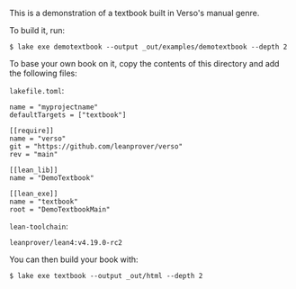This is a demonstration of a textbook built in Verso's manual genre.

To build it, run:
```
$ lake exe demotextbook --output _out/examples/demotextbook --depth 2
```

To base your own book on it, copy the contents of this directory and add the following files:

`lakefile.toml`:

````
name = "myprojectname"
defaultTargets = ["textbook"]

[[require]]
name = "verso"
git = "https://github.com/leanprover/verso"
rev = "main"

[[lean_lib]]
name = "DemoTextbook"

[[lean_exe]]
name = "textbook"
root = "DemoTextbookMain"
````

`lean-toolchain`:
````
leanprover/lean4:v4.19.0-rc2
````

You can then build your book with:
```
$ lake exe textbook --output _out/html --depth 2
```